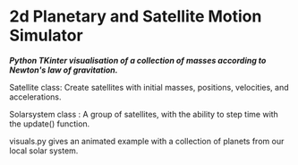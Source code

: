 2d Planetary and Satellite Motion Simulator
===========================================
***Python TKinter visualisation of a collection of masses according to Newton's law of gravitation.***

Satellite class: Create satellites with initial masses, positions, velocities, and accelerations.

Solarsystem class : A group of satellites, with the ability to step time with the update() function.


visuals.py gives an animated example with a collection of planets from our local solar system.
